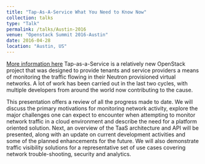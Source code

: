 ```yaml
---
title: "Tap-As-A-Service What You Need to Know Now"
collection: talks
type: "Talk"
permalink: /talks/Austin-2016
venue: "Openstack Summit 2016-Austin"
date: 2016-04-28
location: "Austin, US"
---
```


[More information here](https://www.openstack.org/videos/summits/austin-2016/tap-as-a-service-what-you-need-to-know-now)
Tap-as-a-Service is a relatively new OpenStack project that was designed to provide tenants and service providers a means of monitoring the traffic flowing in their Neutron provisioned virtual networks. A lot of work has been carried out in the last two cycles, with multiple developers from around the world now contributing to the cause.

This presentation offers a review of all the progress made to date. We will discuss the primary motivations for monitoring network activity, explore the major challenges one can expect to encounter when attempting to monitor network traffic in a cloud environment and describe the need for a platform oriented solution. Next, an overview of the TaaS architecture and API will be presented, along with an update on current development activities and some of the planned enhancements for the future. We will also demonstrate traffic visibility solutions for a representative set of use cases covering network trouble-shooting, security and analytics.
